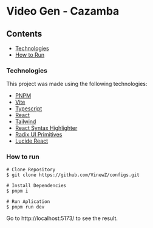 
# Video Gen - Cazamba

## Contents
* [Technologies](#technologies) 
* [How to Run](#how-to-run)


### Technologies
This project was made using the following technologies:

* [PNPM](https://pnpm.io/) 
* [Vite](https://vitejs.dev) 
* [Typescript](https://www.typescriptlang.org/)      
* [React](https://reactjs.org/)      
* [Tailwind](https://tailwindcss.com/)
* [React Syntax Highlighter](https://github.com/react-syntax-highlighter/react-syntax-highlighter)
* [Radix UI Primitives](https://www.radix-ui.com/primitives/docs/overview/introduction)
* [Lucide React](https://lucide.dev)

### How to run
```shell
# Clone Repository
$ git clone https://github.com/VinewZ/configs.git
```

```shell
# Install Dependencies
$ pnpm i

# Run Aplication
$ pnpm run dev
```
Go to http://localhost:5173/ to see the result.